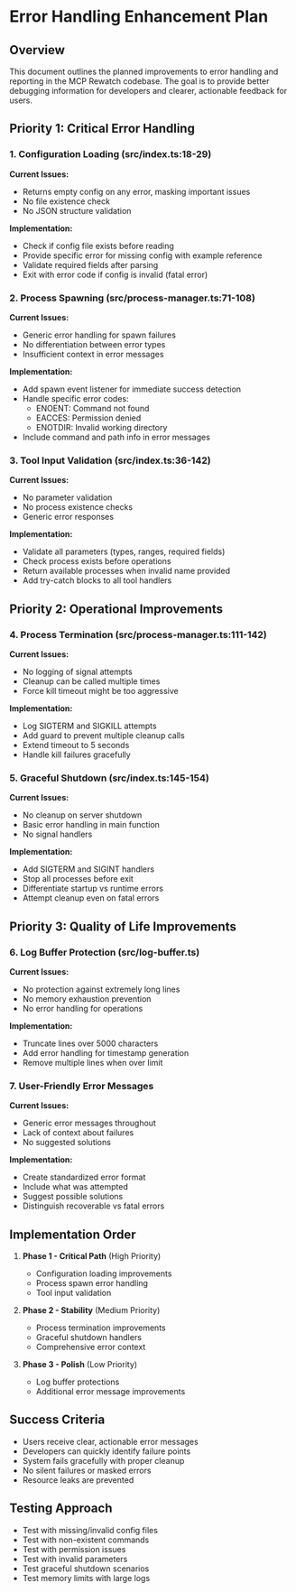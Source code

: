 # Error Handling Enhancement Plan

## Overview
This document outlines the planned improvements to error handling and reporting in the MCP Rewatch codebase. The goal is to provide better debugging information for developers and clearer, actionable feedback for users.

## Priority 1: Critical Error Handling

### 1. Configuration Loading (src/index.ts:18-29)
**Current Issues:**
- Returns empty config on any error, masking important issues
- No file existence check
- No JSON structure validation

**Implementation:**
- Check if config file exists before reading
- Provide specific error for missing config with example reference
- Validate required fields after parsing
- Exit with error code if config is invalid (fatal error)

### 2. Process Spawning (src/process-manager.ts:71-108)
**Current Issues:**
- Generic error handling for spawn failures
- No differentiation between error types
- Insufficient context in error messages

**Implementation:**
- Add spawn event listener for immediate success detection
- Handle specific error codes:
  - ENOENT: Command not found
  - EACCES: Permission denied
  - ENOTDIR: Invalid working directory
- Include command and path info in error messages

### 3. Tool Input Validation (src/index.ts:36-142)
**Current Issues:**
- No parameter validation
- No process existence checks
- Generic error responses

**Implementation:**
- Validate all parameters (types, ranges, required fields)
- Check process exists before operations
- Return available processes when invalid name provided
- Add try-catch blocks to all tool handlers

## Priority 2: Operational Improvements

### 4. Process Termination (src/process-manager.ts:111-142)
**Current Issues:**
- No logging of signal attempts
- Cleanup can be called multiple times
- Force kill timeout might be too aggressive

**Implementation:**
- Log SIGTERM and SIGKILL attempts
- Add guard to prevent multiple cleanup calls
- Extend timeout to 5 seconds
- Handle kill failures gracefully

### 5. Graceful Shutdown (src/index.ts:145-154)
**Current Issues:**
- No cleanup on server shutdown
- Basic error handling in main function
- No signal handlers

**Implementation:**
- Add SIGTERM and SIGINT handlers
- Stop all processes before exit
- Differentiate startup vs runtime errors
- Attempt cleanup even on fatal errors

## Priority 3: Quality of Life Improvements

### 6. Log Buffer Protection (src/log-buffer.ts)
**Current Issues:**
- No protection against extremely long lines
- No memory exhaustion prevention
- No error handling for operations

**Implementation:**
- Truncate lines over 5000 characters
- Add error handling for timestamp generation
- Remove multiple lines when over limit

### 7. User-Friendly Error Messages
**Current Issues:**
- Generic error messages throughout
- Lack of context about failures
- No suggested solutions

**Implementation:**
- Create standardized error format
- Include what was attempted
- Suggest possible solutions
- Distinguish recoverable vs fatal errors

## Implementation Order

1. **Phase 1 - Critical Path** (High Priority)
   - Configuration loading improvements
   - Process spawn error handling
   - Tool input validation

2. **Phase 2 - Stability** (Medium Priority)
   - Process termination improvements
   - Graceful shutdown handlers
   - Comprehensive error context

3. **Phase 3 - Polish** (Low Priority)
   - Log buffer protections
   - Additional error message improvements

## Success Criteria

- Users receive clear, actionable error messages
- Developers can quickly identify failure points
- System fails gracefully with proper cleanup
- No silent failures or masked errors
- Resource leaks are prevented

## Testing Approach

- Test with missing/invalid config files
- Test with non-existent commands
- Test with permission issues
- Test with invalid parameters
- Test graceful shutdown scenarios
- Test memory limits with large logs